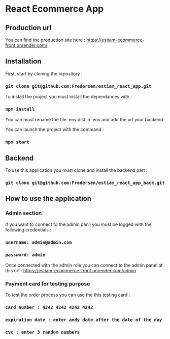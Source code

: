 # React Ecommerce App

## Production url
You can find the production site here :
https://estiam-ecommerce-front.onrender.com/

## Installation

First, start by cloning the repository :
### `git clone git@github.com:Fredersen/estiam_react_app.git`

To install the project you must install the dependances with :
### `npm install`

You can must rename the file .env.dist in .env and add the url your backend.

You can launch the project with the command :

### `npm start`

## Backend

To use this application you must clone and install the backend part :
### `git clone git@github.com:Fredersen/estiam_react_app_back.git`

## How to use the application

### Admin section

If you want to connect to the admin panil you must be logged with the following credentials :
### `username: admin@admin.com`
### `password: admin`

Once connected with the admin role you can connect to the admin panel at this url :
https://estiam-ecommerce-front.onrender.com/admin

### Payment card for testing purpose
To test the order process you can use the this testing card :
### `card number : 4242 4242 4242 4242`
### `expiration date : enter andy date after the date of the day`
### `cvc : enter 3 random numbers`


